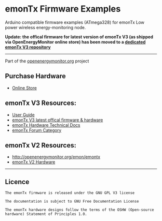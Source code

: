 # emonTx Firmware Examples

Arduino compatible firmware examples (ATmega328) for emonTx Low power wireless energy-monitoring node.

**Update: the offical firmware for latest version of emonTx V3 (as shipped via OpenEnergyMonitor online store) has been moved to a [dedicated emonTx V3 repository](https://github.com/openenergymonitor/emontx3)**

***

Part of the [openenergymonitor.org](http://openenergymonitor.org) project

## Purchase Hardware

- [Online Store](https://shop.openenergymonitor.com/sensor-nodes/)

## emonTx V3 Resources:

  - [User Guide](https://guide.openenergymonitor.org/setup/emontx/)
  - [emonTx V3 latest offical firmware & hardware ](https://github.com/openenergymonitor/emonth3)
  - [emonTx Hardware Technical Docs](https://wiki.openenergymonitor.org/index.php?title=EmonTx_V3.4)
  - [emonTx Forum Category](https://community.openenergymonitor.org/c/hardware/emontx)


## emonTx V2 Resources:

- http://openenergymonitor.org/emon/emontx
- [emonTx V2 Hardware](https://github.com/openenergymonitor/Hardware/tree/master/emonTxV2)

***

## Licence

```
The emonTx firmware is released under the GNU GPL V3 license

The documentation is subject to GNU Free Documentation License

The emonTx hardware designs follow the terms of the OSHW (Open-source hardware) Statement of Principles 1.0.
```

